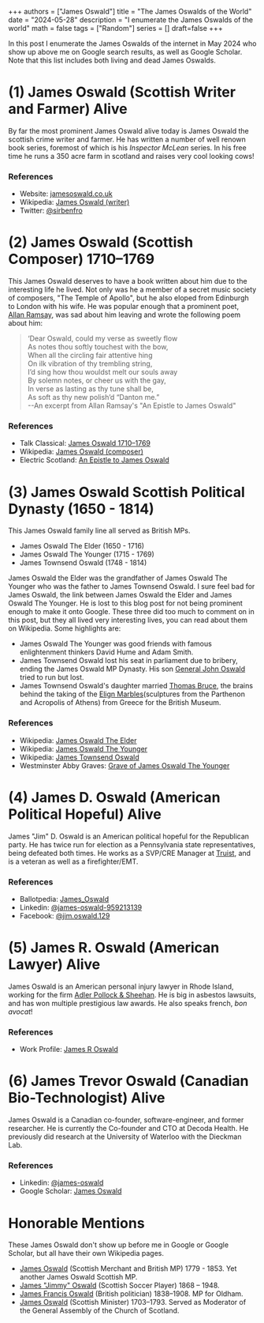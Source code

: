 +++
authors = ["James Oswald"]
title = "The James Oswalds of the World" 
date = "2024-05-28"
description = "I enumerate the James Oswalds of the world"
math = false
tags = ["Random"]
series = []
draft=false
+++

In this post I enumerate the James Oswalds of the internet in May 2024 who show up above me on Google search results, as well as Google Scholar. Note that this list includes both living and dead James Oswalds. 

# (1) James Oswald (Scottish Writer and Farmer) Alive
By far the most prominent James Oswald alive today is James Oswald the scottish crime writer and farmer. He has written a number of well renown book series, foremost of which is his *Inspector McLean* series. In his free time he runs a 350 acre farm in scotland and raises very cool looking cows! 
### References
* Website: [jamesoswald.co.uk](https://jamesoswald.co.uk/)  
* Wikipedia: [James Oswald (writer)](https://en.wikipedia.org/wiki/James_Oswald_(writer))  
* Twitter: [@sirbenfro](https://twitter.com/sirbenfro)

# (2) James Oswald (Scottish Composer) 1710–1769
This James Oswald deserves to have a book written about him due to the interesting life he lived. Not only was he a member of a secret music society of composers, "The Temple of Apollo", but he also eloped from Edinburgh to London with his wife. He was popular enough that a prominent poet, [Allan Ramsay](https://en.wikipedia.org/wiki/Allan_Ramsay_(poet)), was sad about him leaving and wrote the following poem about him:
> ‘Dear Oswald, could my verse as sweetly flow  
> As notes thou softly touchest with the bow,  
> When all the circling fair attentive hing  
> On ilk vibration of thy trembling string,  
> I’d sing how thou wouldst melt our souls away  
> By solemn notes, or cheer us with the gay,  
> In verse as lasting as thy tune shall be,  
> As soft as thy new polish’d “Danton me.”  
>   --An excerpt from Allan Ramsay's "An Epistle to James Oswald"

### References
* Talk Classical: [James Oswald 1710–1769](https://www.talkclassical.com/threads/james-oswald-1710%961769.37426/)
* Wikipedia: [James Oswald (composer)](https://en.wikipedia.org/wiki/James_Oswald_(composer)) 
* Electric Scotland: [An Epistle to James Oswald](https://electricscotland.com/history/niddry/chapter06.htm)

# (3) James Oswald Scottish Political Dynasty (1650 - 1814)
This James Oswald family line all served as British MPs. 
* James Oswald The Elder (1650 - 1716)
* James Oswald The Younger (1715 - 1769)
* James Townsend Oswald (1748 - 1814)   

James Oswald the Elder was the grandfather of James Oswald The Younger who was the father to James Townsend Oswald.
I sure feel bad for James Oswald, the link between James Oswald the Elder and James Oswald The Younger. He is lost to this blog post for not being prominent enough to make it onto Google. These three did too much to comment on in this post, but they all lived very interesting lives, you can read about them on Wikipedia. Some highlights are:
* James Oswald The Younger was good friends with famous enlightenment thinkers David Hume and Adam Smith. 
* James Townsend Oswald lost his seat in parliament due to bribery, ending the James Oswald MP Dynasty. His son [General John Oswald](https://en.wikipedia.org/wiki/John_Oswald_(British_Army_officer)) tried to run but lost.
* James Townsend Oswald's daughter married [Thomas Bruce](https://en.wikipedia.org/wiki/Thomas_Bruce,_7th_Earl_of_Elgin), the brains behind the taking of the [Elign Marbles](https://en.wikipedia.org/wiki/Elgin_Marbles)(sculptures from the Parthenon and Acropolis of Athens) from Greece for the British Museum. 

### References
* Wikipedia: [James Oswald The Elder](https://en.wikipedia.org/wiki/James_Oswald_(elder))
* Wikipedia: [James Oswald The Younger](https://en.wikipedia.org/wiki/James_Oswald_(younger))
* Wikipedia: [James Townsend Oswald](https://en.wikipedia.org/wiki/James_Townsend_Oswald)
* Westminster Abby Graves: [Grave of James Oswald The Younger](https://www.westminster-abbey.org/abbey-commemorations/commemorations/james-oswald)

# (4) James D. Oswald (American Political Hopeful) Alive
James "Jim" D. Oswald is an American political hopeful for the Republican party. He has twice run for election as a Pennsylvania state representatives, being defeated both times. He works as a SVP/CRE Manager at [Truist](https://www.truist.com/), and is a veteran as well as a firefighter/EMT. 

### References
* Ballotpedia: [James_Oswald](https://ballotpedia.org/James_Oswald)
* Linkedin: [@james-oswald-959213139](https://www.linkedin.com/in/james-oswald-959213139/)
* Facebook: [@jim.oswald.129](https://www.facebook.com/jim.oswald.129)

# (5) James R. Oswald (American Lawyer) Alive
James Oswald is an American personal injury lawyer in Rhode Island, working for the firm [Adler Pollock & Sheehan](https://www.apslaw.com/). He is big in asbestos lawsuits, and has won multiple prestigious law awards. He also speaks french, *bon avocat*!

### References
* Work Profile: [James R Oswald](https://www.apslaw.com/attorney/james-r-oswald/)

# (6) James Trevor Oswald (Canadian Bio-Technologist) Alive
James Oswald is a Canadian co-founder, software-engineer, and former researcher. He is currently the Co-founder and CTO at Decoda Health.
He previously did research at the University of Waterloo with the Dieckman Lab. 

### References
* Linkedin: [@james-oswald](https://www.linkedin.com/in/james-oswald/)
* Google Scholar: [James Oswald](https://scholar.google.com/citations?user=FE3ldKkAAAAJ)

# Honorable Mentions
These James Oswald don't show up before me in Google or Google Scholar, but all have their own Wikipedia pages. 
* [James Oswald](https://en.wikipedia.org/wiki/James_Oswald_(merchant)) (Scottish Merchant and British MP) 1779 - 1853. Yet another James Oswald Scottish MP.
* [James "Jimmy" Oswald](https://en.wikipedia.org/wiki/Jimmy_Oswald) (Scottish Soccer Player) 1868 – 1948. 
* [James Francis Oswald](https://en.wikipedia.org/wiki/James_Francis_Oswald) (British politician) 1838–1908. MP for Oldham. 
* [James Oswald](https://en.wikipedia.org/wiki/James_Oswald_(moderator)) (Scottish Minister) 1703–1793. Served as Moderator of the General Assembly of the Church of Scotland. 




